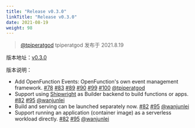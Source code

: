 ```yaml
---
title: "Release v0.3.0"
linkTitle: "Release v0.3.0"
date: 2021-08-19
weight: 98
---
```

> [@tpiperatgod](https://github.com/tpiperatgod) tpiperatgod 发布于 2021.8.19

版本地址：[v0.3.0](https://github.com/OpenFunction/OpenFunction/releases/tag/v0.3.0)

版本说明：
- Add OpenFunction Events: OpenFunction's own event management framework. [#78](https://github.com/OpenFunction/OpenFunction/pull/78) [#83](https://github.com/OpenFunction/OpenFunction/pull/83) [#89](https://github.com/OpenFunction/OpenFunction/pull/89) [#90](https://github.com/OpenFunction/OpenFunction/pull/90) [#99](https://github.com/OpenFunction/OpenFunction/pull/99) [#100](https://github.com/OpenFunction/OpenFunction/pull/100) [@tpiperatgod](https://github.com/tpiperatgod)
- Support using [Shipwright](https://github.com/shipwright-io/build) as Builder backend to build functions or apps. [#82](https://github.com/OpenFunction/OpenFunction/pull/82) [#95](https://github.com/OpenFunction/OpenFunction/pull/95) [@wanjunlei](https://github.com/wanjunlei)
- Build and serving can be launched separately now. [#82](https://github.com/OpenFunction/OpenFunction/pull/82) [#95](https://github.com/OpenFunction/OpenFunction/pull/95) [@wanjunlei](https://github.com/wanjunlei)
- Support running an application (container image) as a serverless workload directly. [#82](https://github.com/OpenFunction/OpenFunction/pull/82) [#95](https://github.com/OpenFunction/OpenFunction/pull/95) [@wanjunlei](https://github.com/wanjunlei)